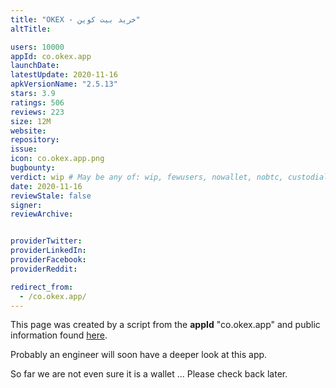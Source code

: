 ```yaml
---
title: "OKEX - خرید بیت کوین"
altTitle: 

users: 10000
appId: co.okex.app
launchDate: 
latestUpdate: 2020-11-16
apkVersionName: "2.5.13"
stars: 3.9
ratings: 506
reviews: 223
size: 12M
website: 
repository: 
issue: 
icon: co.okex.app.png
bugbounty: 
verdict: wip # May be any of: wip, fewusers, nowallet, nobtc, custodial, nosource, nonverifiable, reproducible, bounty, defunct
date: 2020-11-16
reviewStale: false
signer: 
reviewArchive:


providerTwitter: 
providerLinkedIn: 
providerFacebook: 
providerReddit: 

redirect_from:
  - /co.okex.app/
---
```



This page was created by a script from the **appId** "co.okex.app" and public
information found
[here](https://play.google.com/store/apps/details?id=co.okex.app).

Probably an engineer will soon have a deeper look at this app.

So far we are not even sure it is a wallet ... Please check back later.